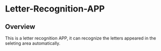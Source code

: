 # Letter-Recognition-APP
## Overview
This is a letter recognition APP, it can recognize the letters appeared in the seleting area automatically.

